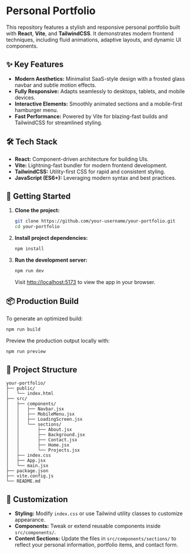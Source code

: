 # Personal Portfolio

This repository features a stylish and responsive personal portfolio built with **React**, **Vite**, and **TailwindCSS**. It demonstrates modern frontend techniques, including fluid animations, adaptive layouts, and dynamic UI components.

## ✨ Key Features

- **Modern Aesthetics:** Minimalist SaaS-style design with a frosted glass navbar and subtle motion effects.
- **Fully Responsive:** Adapts seamlessly to desktops, tablets, and mobile devices.
- **Interactive Elements:** Smoothly animated sections and a mobile-first hamburger menu.
- **Fast Performance:** Powered by Vite for blazing-fast builds and TailwindCSS for streamlined styling.

## 🛠 Tech Stack

- **React:** Component-driven architecture for building UIs.
- **Vite:** Lightning-fast bundler for modern frontend development.
- **TailwindCSS:** Utility-first CSS for rapid and consistent styling.
- **JavaScript (ES6+):** Leveraging modern syntax and best practices.

## 🚀 Getting Started

1. **Clone the project:**

   ```bash
   git clone https://github.com/your-username/your-portfolio.git
   cd your-portfolio
   ```

2. **Install project dependencies:**

   ```bash
   npm install
   ```

3. **Run the development server:**

   ```bash
   npm run dev
   ```

   Visit [http://localhost:5173](http://localhost:5173) to view the app in your browser.

## 📦 Production Build

To generate an optimized build:

```bash
npm run build
```

Preview the production output locally with:

```bash
npm run preview
```

## 📁 Project Structure

```
your-portfolio/
├── public/
│   └── index.html
├── src/
│   ├── components/
│   │   ├── Navbar.jsx
│   │   ├── MobileMenu.jsx
│   │   ├── LoadingScreen.jsx
│   │   └── sections/
│   │       ├── About.jsx
│   │       ├── Background.jsx
│   │       ├── Contact.jsx
│   │       ├── Home.jsx
│   │       └── Projects.jsx
│   ├── index.css
│   ├── App.jsx
│   └── main.jsx
├── package.json
├── vite.config.js
└── README.md
```

## 🔧 Customization

- **Styling:** Modify `index.css` or use Tailwind utility classes to customize appearance.
- **Components:** Tweak or extend reusable components inside `src/components/`.
- **Content Sections:** Update the files in `src/components/sections/` to reflect your personal information, portfolio items, and contact form.

